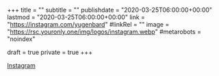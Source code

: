 +++
title = ""
subtitle = ""
publishdate = "2020-03-25T06:00:00+00:00"
lastmod = "2020-03-25T06:00:00+00:00"
link = "https://instagram.com/yugenbard"
#linkRel = ""
image = "https://rsc.youronly.one/img/logos/instagram.webp"
#metarobots = "noindex"

draft = true
private = true
+++

[Instagram](https://instagram.com/yugenbard "Instagram")
